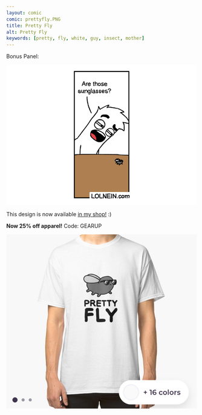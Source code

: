 ```yaml
---
layout: comic
comic: prettyfly.PNG
title: Pretty Fly
alt: Pretty Fly
keywords: [pretty, fly, white, guy, insect, mother]
---
```


Bonus Panel:

![Pretty Fly Bonus Panel](/images/prettyfly_bonus.PNG)

This design is now available [in my shop!](https://www.redbubble.com/people/lolnein/works/39423711-pretty-fly?asc=u&p=classic-tee) :)

<b> Now 25% off apparel!</b> Code: GEARUP

[![Pretty Fly Shirt](/images/prettyfly_shirt.jpg)](https://www.redbubble.com/people/lolnein/works/39423711-pretty-fly?asc=u&p=classic-tee)
